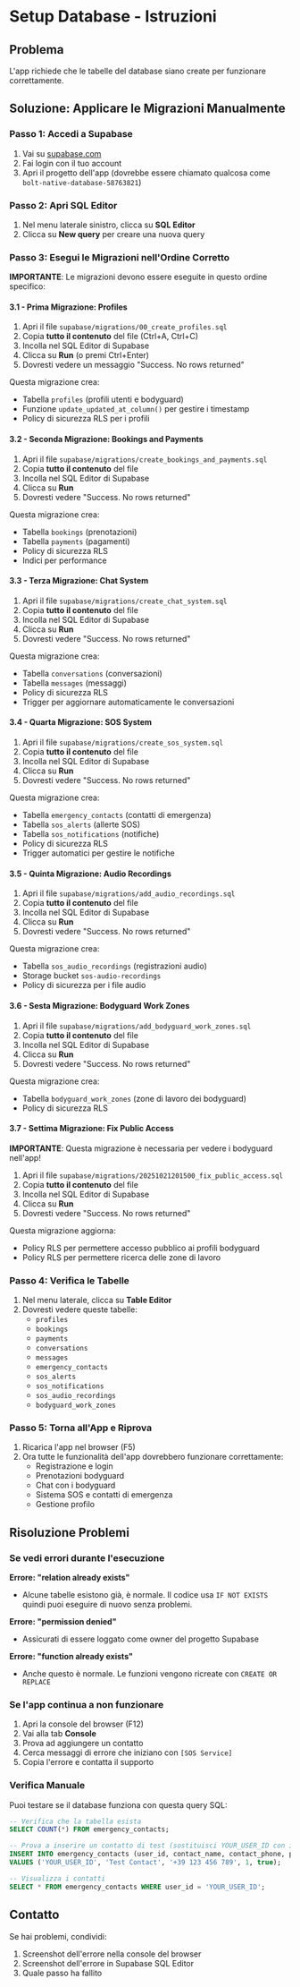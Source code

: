 # Setup Database - Istruzioni

## Problema
L'app richiede che le tabelle del database siano create per funzionare correttamente.

## Soluzione: Applicare le Migrazioni Manualmente

### Passo 1: Accedi a Supabase

1. Vai su [supabase.com](https://supabase.com)
2. Fai login con il tuo account
3. Apri il progetto dell'app (dovrebbe essere chiamato qualcosa come `bolt-native-database-58763821`)

### Passo 2: Apri SQL Editor

1. Nel menu laterale sinistro, clicca su **SQL Editor**
2. Clicca su **New query** per creare una nuova query

### Passo 3: Esegui le Migrazioni nell'Ordine Corretto

**IMPORTANTE**: Le migrazioni devono essere eseguite in questo ordine specifico:

#### 3.1 - Prima Migrazione: Profiles

1. Apri il file `supabase/migrations/00_create_profiles.sql`
2. Copia **tutto il contenuto** del file (Ctrl+A, Ctrl+C)
3. Incolla nel SQL Editor di Supabase
4. Clicca su **Run** (o premi Ctrl+Enter)
5. Dovresti vedere un messaggio "Success. No rows returned"

Questa migrazione crea:
- Tabella `profiles` (profili utenti e bodyguard)
- Funzione `update_updated_at_column()` per gestire i timestamp
- Policy di sicurezza RLS per i profili

#### 3.2 - Seconda Migrazione: Bookings and Payments

1. Apri il file `supabase/migrations/create_bookings_and_payments.sql`
2. Copia **tutto il contenuto** del file
3. Incolla nel SQL Editor di Supabase
4. Clicca su **Run**
5. Dovresti vedere "Success. No rows returned"

Questa migrazione crea:
- Tabella `bookings` (prenotazioni)
- Tabella `payments` (pagamenti)
- Policy di sicurezza RLS
- Indici per performance

#### 3.3 - Terza Migrazione: Chat System

1. Apri il file `supabase/migrations/create_chat_system.sql`
2. Copia **tutto il contenuto** del file
3. Incolla nel SQL Editor di Supabase
4. Clicca su **Run**
5. Dovresti vedere "Success. No rows returned"

Questa migrazione crea:
- Tabella `conversations` (conversazioni)
- Tabella `messages` (messaggi)
- Policy di sicurezza RLS
- Trigger per aggiornare automaticamente le conversazioni

#### 3.4 - Quarta Migrazione: SOS System

1. Apri il file `supabase/migrations/create_sos_system.sql`
2. Copia **tutto il contenuto** del file
3. Incolla nel SQL Editor di Supabase
4. Clicca su **Run**
5. Dovresti vedere "Success. No rows returned"

Questa migrazione crea:
- Tabella `emergency_contacts` (contatti di emergenza)
- Tabella `sos_alerts` (allerte SOS)
- Tabella `sos_notifications` (notifiche)
- Policy di sicurezza RLS
- Trigger automatici per gestire le notifiche

#### 3.5 - Quinta Migrazione: Audio Recordings

1. Apri il file `supabase/migrations/add_audio_recordings.sql`
2. Copia **tutto il contenuto** del file
3. Incolla nel SQL Editor di Supabase
4. Clicca su **Run**
5. Dovresti vedere "Success. No rows returned"

Questa migrazione crea:
- Tabella `sos_audio_recordings` (registrazioni audio)
- Storage bucket `sos-audio-recordings`
- Policy di sicurezza per i file audio

#### 3.6 - Sesta Migrazione: Bodyguard Work Zones

1. Apri il file `supabase/migrations/add_bodyguard_work_zones.sql`
2. Copia **tutto il contenuto** del file
3. Incolla nel SQL Editor di Supabase
4. Clicca su **Run**
5. Dovresti vedere "Success. No rows returned"

Questa migrazione crea:
- Tabella `bodyguard_work_zones` (zone di lavoro dei bodyguard)
- Policy di sicurezza RLS

#### 3.7 - Settima Migrazione: Fix Public Access

**IMPORTANTE**: Questa migrazione è necessaria per vedere i bodyguard nell'app!

1. Apri il file `supabase/migrations/20251021201500_fix_public_access.sql`
2. Copia **tutto il contenuto** del file
3. Incolla nel SQL Editor di Supabase
4. Clicca su **Run**
5. Dovresti vedere "Success. No rows returned"

Questa migrazione aggiorna:
- Policy RLS per permettere accesso pubblico ai profili bodyguard
- Policy RLS per permettere ricerca delle zone di lavoro

### Passo 4: Verifica le Tabelle

1. Nel menu laterale, clicca su **Table Editor**
2. Dovresti vedere queste tabelle:
   - `profiles`
   - `bookings`
   - `payments`
   - `conversations`
   - `messages`
   - `emergency_contacts`
   - `sos_alerts`
   - `sos_notifications`
   - `sos_audio_recordings`
   - `bodyguard_work_zones`

### Passo 5: Torna all'App e Riprova

1. Ricarica l'app nel browser (F5)
2. Ora tutte le funzionalità dell'app dovrebbero funzionare correttamente:
   - Registrazione e login
   - Prenotazioni bodyguard
   - Chat con i bodyguard
   - Sistema SOS e contatti di emergenza
   - Gestione profilo

## Risoluzione Problemi

### Se vedi errori durante l'esecuzione

**Errore: "relation already exists"**
- Alcune tabelle esistono già, è normale. Il codice usa `IF NOT EXISTS` quindi puoi eseguire di nuovo senza problemi.

**Errore: "permission denied"**
- Assicurati di essere loggato come owner del progetto Supabase

**Errore: "function already exists"**
- Anche questo è normale. Le funzioni vengono ricreate con `CREATE OR REPLACE`

### Se l'app continua a non funzionare

1. Apri la console del browser (F12)
2. Vai alla tab **Console**
3. Prova ad aggiungere un contatto
4. Cerca messaggi di errore che iniziano con `[SOS Service]`
5. Copia l'errore e contatta il supporto

### Verifica Manuale

Puoi testare se il database funziona con questa query SQL:

```sql
-- Verifica che la tabella esista
SELECT COUNT(*) FROM emergency_contacts;

-- Prova a inserire un contatto di test (sostituisci YOUR_USER_ID con il tuo ID utente)
INSERT INTO emergency_contacts (user_id, contact_name, contact_phone, priority, is_active)
VALUES ('YOUR_USER_ID', 'Test Contact', '+39 123 456 789', 1, true);

-- Visualizza i contatti
SELECT * FROM emergency_contacts WHERE user_id = 'YOUR_USER_ID';
```

## Contatto

Se hai problemi, condividi:
1. Screenshot dell'errore nella console del browser
2. Screenshot dell'errore in Supabase SQL Editor
3. Quale passo ha fallito
